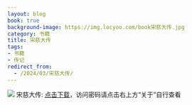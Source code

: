 ```yaml
---
layout: blog
book: true
background-image: https://img.locyoo.com/book宋慈大传.jpg
category: 书籍
title: 宋慈大传
tags:
- 书籍
- 传记
redirect_from:
  - /2024/03/宋慈大传/
---
```

![](https://img.locyoo.com/book宋慈大传.jpg)
宋慈大传: <a name = "ref1" href="https://url18.ctfile.com/f/50983618-1059986248-63ad53?p=3619">点击下载</a>，访问密码请点击右上方“关于”自行查看